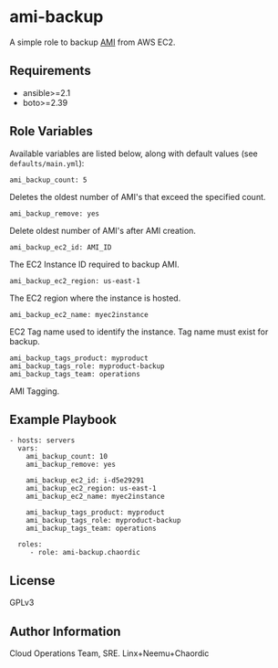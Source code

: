 ami-backup
=========

A simple role to backup [AMI](http://docs.aws.amazon.com/AWSEC2/latest/UserGuide/AMIs.html) from AWS EC2.

Requirements
------------

* ansible>=2.1
* boto>=2.39

Role Variables
--------------

Available variables are listed below, along with default values (see `defaults/main.yml`):

    ami_backup_count: 5

Deletes the oldest number of AMI's that exceed the specified count.

    ami_backup_remove: yes

Delete oldest number of AMI's after AMI creation.

    ami_backup_ec2_id: AMI_ID

The EC2 Instance ID required to backup AMI.

    ami_backup_ec2_region: us-east-1

The EC2 region where the instance is hosted.

    ami_backup_ec2_name: myec2instance

EC2 Tag name used to identify the instance. Tag name must exist for backup.

    ami_backup_tags_product: myproduct
    ami_backup_tags_role: myproduct-backup
    ami_backup_tags_team: operations

AMI Tagging.

Example Playbook
----------------
```
- hosts: servers
  vars:
    ami_backup_count: 10
    ami_backup_remove: yes

    ami_backup_ec2_id: i-d5e29291
    ami_backup_ec2_region: us-east-1
    ami_backup_ec2_name: myec2instance

    ami_backup_tags_product: myproduct
    ami_backup_tags_role: myproduct-backup
    ami_backup_tags_team: operations

  roles:
     - role: ami-backup.chaordic
```

License
-------

GPLv3

Author Information
------------------

Cloud Operations Team, SRE. Linx+Neemu+Chaordic
